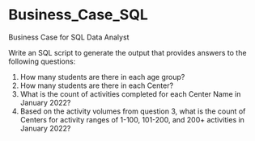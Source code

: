 # Business_Case_SQL
Business Case for SQL Data Analyst

Write an SQL script to generate the output that provides answers to the following questions:
1. How many students are there in each age group?
2. How many students are there in each Center?
3. What is the count of activities completed for each Center Name in January 2022?
4. Based on the activity volumes from question 3, what is the count of Centers for activity ranges of 1-100, 101-200, and 200+ activities in January 2022?
